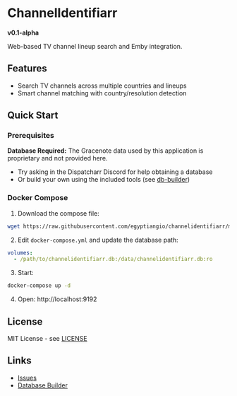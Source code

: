 # ChannelIdentifiarr

**v0.1-alpha**

Web-based TV channel lineup search and Emby integration.

## Features

- Search TV channels across multiple countries and lineups
- Smart channel matching with country/resolution detection

## Quick Start

### Prerequisites

**Database Required:** The Gracenote data used by this application is proprietary and not provided here.

- Try asking in the Dispatcharr Discord for help obtaining a database
- Or build your own using the included tools (see [db-builder](db-builder/))

### Docker Compose

1. Download the compose file:
```bash
wget https://raw.githubusercontent.com/egyptiangio/channelidentifiarr/main/docker-compose.yml
```

2. Edit `docker-compose.yml` and update the database path:
```yaml
volumes:
  - /path/to/channelidentifiarr.db:/data/channelidentifiarr.db:ro
```

3. Start:
```bash
docker-compose up -d
```

4. Open: http://localhost:9192

## License

MIT License - see [LICENSE](LICENSE)

## Links

- [Issues](https://github.com/egyptiangio/channelidentifiarr/issues)
- [Database Builder](db-builder/)
